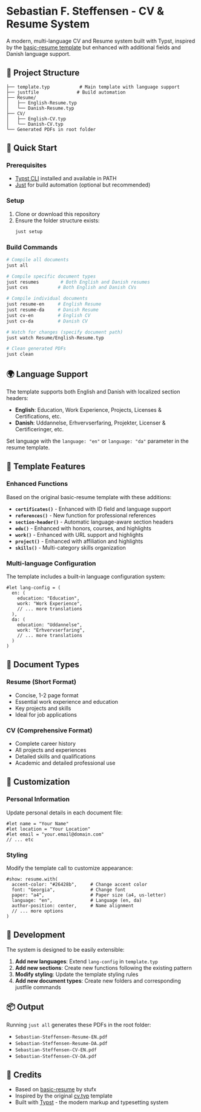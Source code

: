 # Sebastian F. Steffensen - CV & Resume System

A modern, multi-language CV and Resume system built with Typst, inspired by the [basic-resume template](https://github.com/stuxf/basic-typst-resume-template) but enhanced with additional fields and Danish language support.

## 📁 Project Structure

```
├── template.typ           # Main template with language support
├── justfile              # Build automation
├── Resume/
│   ├── English-Resume.typ
│   └── Danish-Resume.typ
├── CV/
│   ├── English-CV.typ
│   └── Danish-CV.typ
└── Generated PDFs in root folder
```

## 🚀 Quick Start

### Prerequisites

- [Typst CLI](https://github.com/typst/typst) installed and available in PATH
- [Just](https://github.com/casey/just) for build automation (optional but recommended)

### Setup

1. Clone or download this repository
2. Ensure the folder structure exists:
   ```bash
   just setup
   ```

### Build Commands

```bash
# Compile all documents
just all

# Compile specific document types
just resumes        # Both English and Danish resumes
just cvs           # Both English and Danish CVs

# Compile individual documents
just resume-en     # English Resume
just resume-da     # Danish Resume  
just cv-en         # English CV
just cv-da         # Danish CV

# Watch for changes (specify document path)
just watch Resume/English-Resume.typ

# Clean generated PDFs
just clean
```

## 🌍 Language Support

The template supports both English and Danish with localized section headers:

- **English**: Education, Work Experience, Projects, Licenses & Certifications, etc.
- **Danish**: Uddannelse, Erhvervserfaring, Projekter, Licenser & Certificeringer, etc.

Set language with the `language: "en"` or `language: "da"` parameter in the resume template.

## 📝 Template Features

### Enhanced Functions

Based on the original basic-resume template with these additions:

- **`certificates()`** - Enhanced with ID field and language support
- **`references()`** - New function for professional references
- **`section-header()`** - Automatic language-aware section headers
- **`edu()`** - Enhanced with honors, courses, and highlights
- **`work()`** - Enhanced with URL support and highlights
- **`project()`** - Enhanced with affiliation and highlights
- **`skills()`** - Multi-category skills organization

### Multi-language Configuration

The template includes a built-in language configuration system:

```typst
#let lang-config = (
  en: (
    education: "Education",
    work: "Work Experience", 
    // ... more translations
  ),
  da: (
    education: "Uddannelse",
    work: "Erhvervserfaring",
    // ... more translations
  )
)
```

## 📄 Document Types

### Resume (Short Format)
- Concise, 1-2 page format
- Essential work experience and education
- Key projects and skills
- Ideal for job applications

### CV (Comprehensive Format)  
- Complete career history
- All projects and experiences
- Detailed skills and qualifications
- Academic and detailed professional use

## 🎨 Customization

### Personal Information

Update personal details in each document file:

```typst
#let name = "Your Name"
#let location = "Your Location"
#let email = "your.email@domain.com"
// ... etc
```

### Styling

Modify the template call to customize appearance:

```typst
#show: resume.with(
  accent-color: "#26428b",     # Change accent color
  font: "Georgia",             # Change font
  paper: "a4",                 # Paper size (a4, us-letter)
  language: "en",              # Language (en, da)
  author-position: center,     # Name alignment
  // ... more options
)
```

## 🔧 Development

The system is designed to be easily extensible:

1. **Add new languages**: Extend `lang-config` in `template.typ`
2. **Add new sections**: Create new functions following the existing pattern
3. **Modify styling**: Update the template styling rules
4. **Add new document types**: Create new folders and corresponding justfile commands

## 📦 Output

Running `just all` generates these PDFs in the root folder:

- `Sebastian-Steffensen-Resume-EN.pdf`
- `Sebastian-Steffensen-Resume-DA.pdf` 
- `Sebastian-Steffensen-CV-EN.pdf`
- `Sebastian-Steffensen-CV-DA.pdf`

## 🙏 Credits

- Based on [basic-resume](https://github.com/stuxf/basic-typst-resume-template) by stufx
- Inspired by the original [cv.typ](https://github.com/jskherman/cv.typ) template
- Built with [Typst](https://typst.app/) - the modern markup and typesetting system
